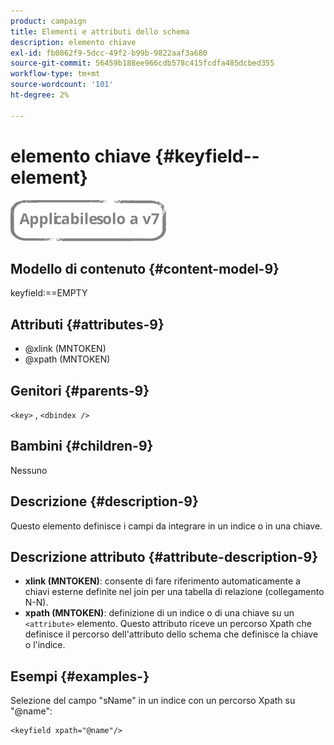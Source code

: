 ```yaml
---
product: campaign
title: Elementi e attributi dello schema
description: elemento chiave
exl-id: fb0862f9-5dcc-49f2-b99b-9822aaf3a680
source-git-commit: 56459b188ee966cdb578c415fcdfa485dcbed355
workflow-type: tm+mt
source-wordcount: '101'
ht-degree: 2%

---
```


# elemento chiave {#keyfield--element}

![](../../../assets/v7-only.svg)

## Modello di contenuto {#content-model-9}

keyfield:==EMPTY

## Attributi {#attributes-9}

* @xlink (MNTOKEN)
* @xpath (MNTOKEN)

## Genitori {#parents-9}

`<key>`  ,  `<dbindex />`

## Bambini {#children-9}

Nessuno

## Descrizione {#description-9}

Questo elemento definisce i campi da integrare in un indice o in una chiave.

## Descrizione attributo {#attribute-description-9}

* **xlink (MNTOKEN)**: consente di fare riferimento automaticamente a chiavi esterne definite nel join per una tabella di relazione (collegamento N-N).
* **xpath (MNTOKEN)**: definizione di un indice o di una chiave su un `<attribute>`  elemento. Questo attributo riceve un percorso Xpath che definisce il percorso dell&#39;attributo dello schema che definisce la chiave o l&#39;indice.

## Esempi {#examples-}

Selezione del campo &quot;sName&quot; in un indice con un percorso Xpath su &quot;@name&quot;:

```
<keyfield xpath="@name"/>
```
